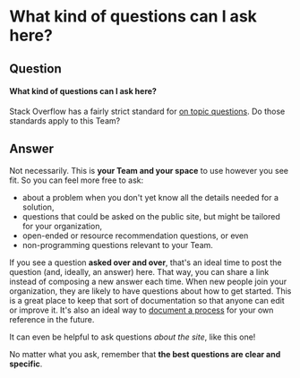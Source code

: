 # What kind of questions can I ask here?

## Question

#### What kind of questions can I ask here?

Stack Overflow has a fairly strict standard for [on topic questions](https://stackoverflow.com/help/on-topic). Do those standards apply to this Team?

## Answer

Not necessarily. This is **your Team and your space** to use however you see fit. So you can feel more free to ask:

* about a problem when you don't yet know all the details needed for a solution,
* questions that could be asked on the public site, but might be tailored for your organization,
* open-ended or resource recommendation questions, or even
* non-programming questions relevant to your Team.

If you see a question **asked over and over**, that's an ideal time to post the question \(and, ideally, an answer\) here. That way, you can share a link instead of composing a new answer each time. When new people join your organization, they are likely to have questions about how to get started. This is a great place to keep that sort of documentation so that anyone can edit or improve it. It's also an ideal way to [document a process](https://queue.acm.org/detail.cfm?id=3197520) for your own reference in the future.

It can even be helpful to ask questions _about the site_, like this one!

No matter what you ask, remember that **the best questions are clear and specific**.

